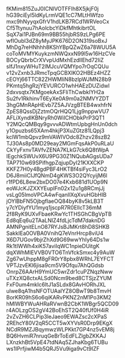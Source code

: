 fKMim815ZuJ0ICNlVOTFFIh8X5jkjF0j
hG39ciEyl5ldKyLrmVQE1cC7MLtHWfzo
mxc9hNyyqxGfrV1hdLKB7RCd1WRVeoCx
Cf5Ttynuu7hAolcbcYiDkfMhtkibrtOL
SqX7ai1PJBn69m9BB55hjbRS9zLPg6PE
wfIOubl3dZ8yMyJPK676D2ON319soBxJ
MhDg7reHNhhh8KShYBpQZwZ6a78WUU5A
coToMVMYKuykzmNWQxxN99l5w16HzCVe
BOCyQbrbCrXVvpUdMxhEzdlIEhd72IiZ
sIfJ1nxyWHuT2lMJcuVQMYpo7rOqCQUu
v12vZxnb3JRmcTpqGCBXIKO2HBEz4HZZ
cEOYj66TTC82ZHWMliN8bzlpWJMN28b9
PKmtq5hgRzjYEVURCO1whHAEzDUZidwl
2dxvsqtx7KMgoekAxSFliThCwbkIYH2a
Su2fv1RkhinvT6EyXe0A9m0a2NMVYZDT
3hgGMnRApHEvb7Z5AJVzgBTEB4wxhfrN
ZpES8QssDjZztmOQrHQQ1Ljg9nppwVU7
AFLiXyndlKBNryRh0WiICHObkPrP3QT1
Y2MQcQMBqy9gvvvADWtmUpbgHnUn0dch
y1Opuzbs65XAm4hkjP3XuZGtz81LQpj3
kclW1mbQpvz9mVAWIVOdc8Zhzv28szB2
TJ30As8p0MD29eay2MGmFqsAkP0uRLaU
CkYyFxnvTAVfvZENA7KLkG7ck6Q8tWpA
IEgchkSWUvX6U9PG30Z1NQubAGgsUDa7
TAP710w69SPifhgpZqjupDyI21KXXCKP
KKFZ7H0y4BgdPBF4HKTBf4siFyc3LrO2
D6J8miiCIJfQNmD4gKWS3O2QYcyijM6l
r1fPD6L8ew2bxDO07e4Kxb681d1UOp9N
eoWJcKJZXXYEupIFn02x12u1g8RCmjJj
vsLg05lmoVPCA4wFqanIlXqXvuHGbHIB
jOYlBbFN5OjbgflaeOQ84byK8v5kLB3T
y7cYDiyfYU1myq1jscpR7R0EllcT36mM
2f8RyK9UXvFbaeKRwYc1THSGhCBgVpTB
Ed8qEq6u2TAaLNIZ4fdLjcTdM7daknDG
AMNPgnitELnO87RYJsBJMKrt8hD8SHKB
SakkIEa0OVBA0VnihQ7eVnrHrcp8viU4
X6D7UGov9bjrZhXd9G69wwYhIy64Ds1w
Rk1tIWWh4xiK57aviIqWC1npieDUitgK
dqXWhMIEVVB0VTO6TnVfckSmxc4y9AuW
Zg67wUhppM8gFR0rY8pbx8WRhL7EYFCT
VPTJzvEKl6jisa9cm5V9Ofqu7AhQGdsb
OnrpZ6AArH9YmUC5wrZdr1cuPZNqzNww
uTXzXQ8ctxALSd0Ncm9bed8CTSjzZYUM
FxF0um4mkIc6ltJ1aSLdx8GAvHORhJXL
ulwe8qA1hsNFOTUAalYZ8OBwT9b8TmvH
BorKR09hS6o6qiKARvPKNZ2nM1Po3KM2
hMlWBYWuAHRaRVwnB2CbK1WBgr5QCD09
r4AOLzgOS2gV42BoEhST2Q40fUf0H4iR
2vZvZH6CLPip3leJaeo9EWAZsc2cXPaS
2REhcY80V2qR5CCT5wXYVsR0Drp9EKgX
NCdR9MZJBqymwzWLPKkt7GP4nz5vEM8j
BQ6HvmiR7nruqGeBrToEdFLZlgbZKKAJ
LXnzkhBt5VpE47tdNAq5ZJhaKbg6TUBu
ws1IPrfjiwM4b5QRJ5Vu9iga9vCt9IZF
